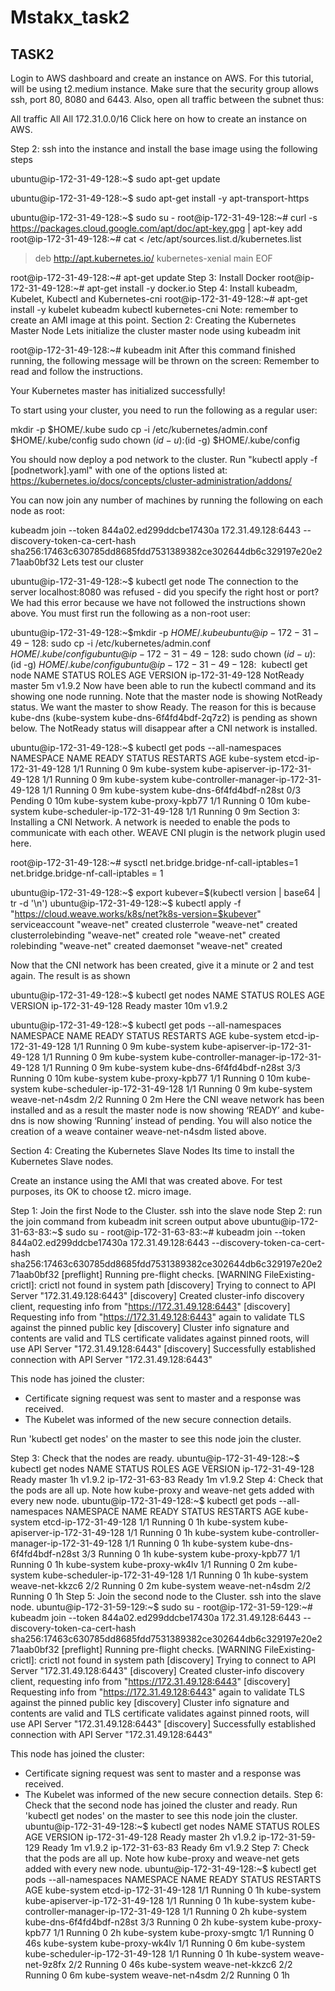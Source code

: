 # Mstakx_task2

## TASK2

Login to AWS dashboard and  create an instance on AWS. For this tutorial, will be using t2.medium instance. Make sure that the security group allows ssh, port 80, 8080 and 6443. Also, open all traffic between the subnet thus:

All traffic
All
All
172.31.0.0/16
Click here on how to create an instance on AWS.

Step 2:
ssh into the instance and install the base image using the following steps

ubuntu@ip-172-31-49-128:~$ sudo apt-get update

ubuntu@ip-172-31-49-128:~$ sudo apt-get install -y apt-transport-https

ubuntu@ip-172-31-49-128:~$ sudo su -
 root@ip-172-31-49-128:~# curl -s https://packages.cloud.google.com/apt/doc/apt-key.gpg | apt-key add
 root@ip-172-31-49-128:~# cat <<EOF > /etc/apt/sources.list.d/kubernetes.list
 > deb http://apt.kubernetes.io/ kubernetes-xenial main
 > EOF

root@ip-172-31-49-128:~# apt-get update
Step 3: Install Docker
root@ip-172-31-49-128:~# apt-get install -y docker.io
Step 4: Install kubeadm, Kubelet, Kubectl and Kubernetes-cni
root@ip-172-31-49-128:~# apt-get install -y kubelet kubeadm kubectl kubernetes-cni
Note: remember to create an AMI image at this point.
Section 2: Creating the Kubernetes Master Node
Lets initialize the cluster master node using kubeadm init

root@ip-172-31-49-128:~# kubeadm init
After this command finished running, the following message will be thrown on the screen: Remember to read and follow the instructions.

Your Kubernetes master has initialized successfully!

To start using your cluster, you need to run the following as a regular user:

mkdir -p $HOME/.kube
 sudo cp -i /etc/kubernetes/admin.conf $HOME/.kube/config
 sudo chown $(id -u):$(id -g) $HOME/.kube/config

You should now deploy a pod network to the cluster.
Run "kubectl apply -f [podnetwork].yaml" with one of the options listed at:
 https://kubernetes.io/docs/concepts/cluster-administration/addons/

You can now join any number of machines by running the following on each node
as root:

kubeadm join --token 844a02.ed299ddcbe17430a 172.31.49.128:6443 --discovery-token-ca-cert-hash sha256:17463c630785dd8685fdd7531389382ce302644db6c329197e20e271aab0bf32
Lets test our cluster

ubuntu@ip-172-31-49-128:~$ kubectl get node
 The connection to the server localhost:8080 was refused - did you specify the right host or port?
We had this error because we have not followed the instructions shown above. You must first run  the following as a non-root user:

 ubuntu@ip-172-31-49-128:~$mkdir -p $HOME/.kube
 ubuntu@ip-172-31-49-128:~$sudo cp -i /etc/kubernetes/admin.conf $HOME/.kube/config
 ubuntu@ip-172-31-49-128:~$sudo chown $(id -u):$(id -g) $HOME/.kube/config
ubuntu@ip-172-31-49-128:~$ kubectl get node
 NAME STATUS ROLES AGE VERSION
 ip-172-31-49-128 NotReady master 5m v1.9.2
Now  have been able to run the kubectl command and its showing  one node running. Note that the master node is showing NotReady status. We want the master to show Ready. The reason for this is because kube-dns (kube-system kube-dns-6f4fd4bdf-2q7z2) is pending as shown below. The NotReady status will disappear after a CNI network is installed.

ubuntu@ip-172-31-49-128:~$ kubectl get pods --all-namespaces
NAMESPACE NAME READY STATUS RESTARTS AGE
kube-system etcd-ip-172-31-49-128 1/1 Running 0 9m
kube-system kube-apiserver-ip-172-31-49-128 1/1 Running 0 9m
kube-system kube-controller-manager-ip-172-31-49-128 1/1 Running 0 9m
kube-system kube-dns-6f4fd4bdf-n28st 0/3 Pending 0 10m
kube-system kube-proxy-kpb77 1/1 Running 0 10m
kube-system kube-scheduler-ip-172-31-49-128 1/1 Running 0 9m
Section 3: Installing a CNI Network.
A network is needed to enable the pods to communicate with each other. WEAVE CNI plugin is the network plugin used here.

root@ip-172-31-49-128:~# sysctl net.bridge.bridge-nf-call-iptables=1
net.bridge.bridge-nf-call-iptables = 1

ubuntu@ip-172-31-49-128:~$ export kubever=$(kubectl version | base64 | tr -d '\n')
ubuntu@ip-172-31-49-128:~$ kubectl apply -f "https://cloud.weave.works/k8s/net?k8s-version=$kubever"
serviceaccount "weave-net" created
clusterrole "weave-net" created
clusterrolebinding "weave-net" created
role "weave-net" created
rolebinding "weave-net" created
daemonset "weave-net" created

Now that the CNI network has been created, give it a minute or 2 and  test again. The result is as shown

ubuntu@ip-172-31-49-128:~$ kubectl get nodes
NAME STATUS ROLES AGE VERSION
ip-172-31-49-128 Ready master 10m v1.9.2

ubuntu@ip-172-31-49-128:~$ kubectl get pods --all-namespaces
NAMESPACE NAME READY STATUS RESTARTS AGE
kube-system etcd-ip-172-31-49-128 1/1 Running 0 9m
kube-system kube-apiserver-ip-172-31-49-128 1/1 Running 0 9m
kube-system kube-controller-manager-ip-172-31-49-128 1/1 Running 0 9m
kube-system kube-dns-6f4fd4bdf-n28st 3/3 Running 0 10m
kube-system kube-proxy-kpb77 1/1 Running 0 10m
kube-system kube-scheduler-ip-172-31-49-128 1/1 Running 0 9m
kube-system weave-net-n4sdm 2/2 Running 0 2m
Here the CNI weave network has been installed and as a result the master node is now showing ‘READY’ and kube-dns is now showing ‘Running’ instead of pending. You will also notice the creation of a weave container weave-net-n4sdm listed above.

Section 4: Creating the Kubernetes Slave Nodes
Its time to install the Kubernetes Slave nodes.

Create an instance using the AMI that was created above. For test purposes, its OK to choose t2. micro image.

Step 1: Join the first Node to the Cluster. ssh into the slave node
Step 2: run the join command from kubeadm init screen output above
ubuntu@ip-172-31-63-83:~$ sudo su -
 root@ip-172-31-63-83:~# kubeadm join --token 844a02.ed299ddcbe17430a 172.31.49.128:6443 --discovery-token-ca-cert-hash sha256:17463c630785dd8685fdd7531389382ce302644db6c329197e20e271aab0bf32
 [preflight] Running pre-flight checks.
 [WARNING FileExisting-crictl]: crictl not found in system path
 [discovery] Trying to connect to API Server "172.31.49.128:6443"
 [discovery] Created cluster-info discovery client, requesting info from "https://172.31.49.128:6443"
 [discovery] Requesting info from "https://172.31.49.128:6443" again to validate TLS against the pinned public key
 [discovery] Cluster info signature and contents are valid and TLS certificate validates against pinned roots, will use API Server "172.31.49.128:6443"
 [discovery] Successfully established connection with API Server "172.31.49.128:6443"

This node has joined the cluster:
 * Certificate signing request was sent to master and a response was received.
 * The Kubelet was informed of the new secure connection details.

Run 'kubectl get nodes' on the master to see this node join the cluster.

Step 3: Check that the nodes are ready.
ubuntu@ip-172-31-49-128:~$ kubectl get nodes
 NAME STATUS ROLES AGE VERSION
 ip-172-31-49-128 Ready master 1h v1.9.2
 ip-172-31-63-83 Ready <none> 1m v1.9.2
Step 4: Check that the pods are all up. Note how kube-proxy and weave-net gets added with every new node.
ubuntu@ip-172-31-49-128:~$ kubectl get pods --all-namespaces
 NAMESPACE NAME READY STATUS RESTARTS AGE
 kube-system etcd-ip-172-31-49-128 1/1 Running 0 1h
 kube-system kube-apiserver-ip-172-31-49-128 1/1 Running 0 1h
 kube-system kube-controller-manager-ip-172-31-49-128 1/1 Running 0 1h
 kube-system kube-dns-6f4fd4bdf-n28st 3/3 Running 0 1h
 kube-system kube-proxy-kpb77 1/1 Running 0 1h
 kube-system kube-proxy-wk4lv 1/1 Running 0 2m
 kube-system kube-scheduler-ip-172-31-49-128 1/1 Running 0 1h
 kube-system weave-net-kkzc6 2/2 Running 0 2m
 kube-system weave-net-n4sdm 2/2 Running 0 1h
Step 5: Join the second  node to the Cluster. ssh into the slave node.
ubuntu@ip-172-31-59-129:~$ sudo su -
 root@ip-172-31-59-129:~# kubeadm join --token 844a02.ed299ddcbe17430a 172.31.49.128:6443 --discovery-token-ca-cert-hash sha256:17463c630785dd8685fdd7531389382ce302644db6c329197e20e271aab0bf32
 [preflight] Running pre-flight checks.
 [WARNING FileExisting-crictl]: crictl not found in system path
 [discovery] Trying to connect to API Server "172.31.49.128:6443"
 [discovery] Created cluster-info discovery client, requesting info from "https://172.31.49.128:6443"
 [discovery] Requesting info from "https://172.31.49.128:6443" again to validate TLS against the pinned public key
 [discovery] Cluster info signature and contents are valid and TLS certificate validates against pinned roots, will use API Server "172.31.49.128:6443"
 [discovery] Successfully established connection with API Server "172.31.49.128:6443"

This node has joined the cluster:
 * Certificate signing request was sent to master and a response was received.
 * The Kubelet was informed of the new secure connection details.
Step 6: Check that the second node has joined the cluster and ready.
Run 'kubectl get nodes' on the master to see this node join the cluster.
ubuntu@ip-172-31-49-128:~$ kubectl get nodes
 NAME STATUS ROLES AGE VERSION
 ip-172-31-49-128 Ready master 2h v1.9.2
 ip-172-31-59-129 Ready <none> 1m v1.9.2
 ip-172-31-63-83 Ready <none> 6m v1.9.2
Step 7: Check that the pods are all up. Note how kube-proxy and weave-net gets added with every new node.
ubuntu@ip-172-31-49-128:~$ kubectl get pods --all-namespaces
 NAMESPACE NAME READY STATUS RESTARTS AGE
 kube-system etcd-ip-172-31-49-128 1/1 Running 0 1h
 kube-system kube-apiserver-ip-172-31-49-128 1/1 Running 0 1h
 kube-system kube-controller-manager-ip-172-31-49-128 1/1 Running 0 2h
 kube-system kube-dns-6f4fd4bdf-n28st 3/3 Running 0 2h
 kube-system kube-proxy-kpb77 1/1 Running 0 2h
 kube-system kube-proxy-smgtc 1/1 Running 0 46s
 kube-system kube-proxy-wk4lv 1/1 Running 0 6m
 kube-system kube-scheduler-ip-172-31-49-128 1/1 Running 0 1h
 kube-system weave-net-9z8fx 2/2 Running 0 46s
 kube-system weave-net-kkzc6 2/2 Running 0 6m
 kube-system weave-net-n4sdm 2/2 Running 0 1h
